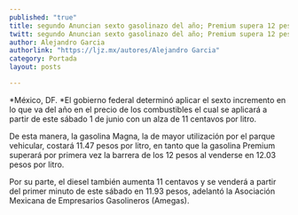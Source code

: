 ```yaml
---
published: "true"
title: segundo Anuncian sexto gasolinazo del año; Premium supera 12 pesos por litro
twitt: segundo Anuncian sexto gasolinazo del año; Premium supera 12 pesos por litro
author: Alejandro Garcia
authorlink: "https://ljz.mx/autores/Alejandro Garcia"
category: Portada
layout: posts

---
```


*México, DF. *El gobierno federal determinó aplicar el sexto incremento en
lo que va del año en el precio de los combustibles el cual se aplicará a
partir de este sábado 1 de junio con un alza de 11 centavos por litro.

 De esta manera, la gasolina Magna, la de mayor utilización por el parque
vehicular, costará 11.47 pesos por litro, en tanto que la gasolina Premium
superará por primera vez la barrera de los 12 pesos al venderse en 12.03
pesos por litro.

Por su parte, el diesel también aumenta 11 centavos y se venderá a partir
del primer minuto de este sábado en 11.93 pesos, adelantó la Asociación
Mexicana de Empresarios Gasolineros (Amegas).

